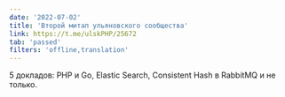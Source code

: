 ```yaml
---
date: '2022-07-02'
title: 'Второй митап ульяновского сообщества'
link: https://t.me/ulskPHP/25672
tab: 'passed'
filters: 'offline,translation'
---
```


5 докладов: PHP и Go, Elastic Search, Consistent Hash в RabbitMQ и не только.
